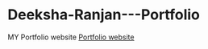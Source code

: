 # Deeksha-Ranjan---Portfolio
MY Portfolio website
<a href=" https://deeksha-938.github.io/Deeksha-Ranjan---Portfolio/">Portfolio website</a>
